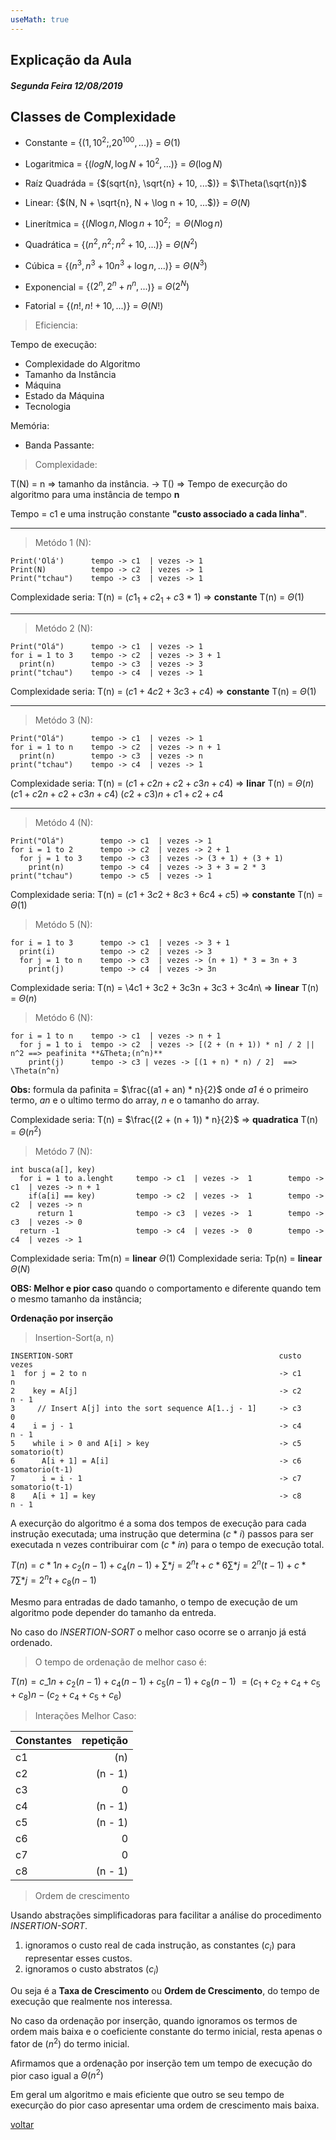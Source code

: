 ```yaml
---
useMath: true
---
```


## Explicação da Aula

##### Segunda Feira 12/08/2019

## Classes de Complexidade

- Constante = {$(1, 10^2;, 20^{100}, ...)$} = $\Theta(1)$

- Logaritmica = {$(log N, \log N + 10^2, ...$)} = $\Theta(\log N)$

- Raíz Quadráda = {$(sqrt{n}, \sqrt{n} + 10, ...$)} = $\Theta(\sqrt{n})$

- Linear: {$(N, N + \sqrt{n}, N + \log n + 10, ...$)} = $\Theta(N)$

- Linerítmica = {$(N \log n, N \log n + 10^2; = \Theta(N \log n)$

- Quadrática = {$(n^2, n^2; n^2 + 10, ...$)} = $\Theta(N^2)$

- Cúbica = {$(n^3, n^3 + 10n^3 + \log n, ...$)} = $\Theta(N^3)$

- Exponencial = {$(2^n, 2^n + n^n, ...$)} = $\Theta(2^N)$

- Fatorial = {$(n!, n! + 10, ...$)} = $\Theta(N!)$

> Eficiencia:

Tempo de execução:

- Complexidade do Algoritmo
- Tamanho da Instância
- Máquina
- Estado da Máquina
- Tecnologia

Memória:

- Banda Passante:

> Complexidade:

T(N) = n => tamanho da instância.
-> T() => Tempo de execurção do algoritmo para uma
instância de tempo **n**

Tempo = c1 e uma instrução constante **"custo associado a cada linha"**.

---

> Metódo 1 (N):

```
Print('Olá')      tempo -> c1  | vezes -> 1
Print(N)          tempo -> c2  | vezes -> 1
Print("tchau")    tempo -> c3  | vezes -> 1
```

Complexidade seria: T(n) = $(c1 _ 1 + c2 _ 1 + c3 * 1)$ => **constante** T(n) = $\Theta(1)$

---

> Metódo 2 (N):

```
Print("Olá")      tempo -> c1  | vezes -> 1
for i = 1 to 3    tempo -> c2  | vezes -> 3 + 1
  print(n)        tempo -> c3  | vezes -> 3
print("tchau")    tempo -> c4  | vezes -> 1
```

Complexidade seria: T(n) = $(c1 + 4c2 + 3c3 + c4)$ => **constante** T(n) = $\Theta(1)$

---

> Metódo 3 (N):

```
Print("Olá")      tempo -> c1  | vezes -> 1
for i = 1 to n    tempo -> c2  | vezes -> n + 1
  print(n)        tempo -> c3  | vezes -> n
print("tchau")    tempo -> c4  | vezes -> 1
```

Complexidade seria: T(n) = $(c1 + c2n + c2 + c3n + c4)$ => **linar** T(n) = $\Theta(n)$
$(c1 + c2n + c2 + c3n + c4)$
$(c2 + c3)n + c1 + c2 + c4$

---

> Metódo 4 (N):

```
Print("Olá")        tempo -> c1  | vezes -> 1
for i = 1 to 2      tempo -> c2  | vezes -> 2 + 1
  for j = 1 to 3    tempo -> c3  | vezes -> (3 + 1) + (3 + 1)
    print(n)        tempo -> c4  | vezes -> 3 + 3 = 2 * 3
print("tchau")      tempo -> c5  | vezes -> 1
```

Complexidade seria: T(n) = $(c1 + 3c2 + 8c3 + 6c4 + c5)$ => **constante** T(n) = $\Theta(1)$

> Metódo 5 (N):

```
for i = 1 to 3      tempo -> c1  | vezes -> 3 + 1
  print(i)          tempo -> c2  | vezes -> 3
  for j = 1 to n    tempo -> c3  | vezes -> (n + 1) * 3 = 3n + 3
    print(j)        tempo -> c4  | vezes -> 3n
```

Complexidade seria: T(n) = \4c1 + 3c2 + 3c3n + 3c3 + 3c4n\ => **linear** T(n) = $\Theta(n)$

> Metódo 6 (N):

```
for i = 1 to n    tempo -> c1  | vezes -> n + 1
  for j = 1 to i  tempo -> c2  | vezes -> [(2 + (n + 1)) * n] / 2 || n^2 ==> peafinita **&Theta;(n^n)**
    print(j)      tempo -> c3 | vezes -> [(1 + n) * n) / 2]  ==> \Theta(n^n)
```

**Obs:** formula da pafinita = $\frac{(a1 + an) * n}{2}$ onde _a1_ é o primeiro termo, _an_ e o ultimo termo do array, _n_ e o tamanho do array.

Complexidade seria: T(n) = $\frac{(2 + (n + 1)) * n}{2}$ => **quadratica** T(n) = $\Theta(n^2)$

> Metódo 7 (N):

```melhor caso                     pior caso
int busca(a[], key)
  for i = 1 to a.lenght     tempo -> c1  | vezes ->  1        tempo -> c1  | vezes -> n + 1
    if(a[i] == key)         tempo -> c2  | vezes ->  1        tempo -> c2  | vezes -> n
      return 1              tempo -> c3  | vezes ->  1        tempo -> c3  | vezes -> 0
  return -1                 tempo -> c4  | vezes ->  0        tempo -> c4  | vezes -> 1

```

Complexidade seria: Tm(n) = **linear** $\Theta(1)$
Complexidade seria: Tp(n) = **linear** $\Theta(N)$

**OBS: Melhor e pior caso** quando o comportamento e diferente quando tem o mesmo tamanho da instância;

**Ordenação por inserção**

> Insertion-Sort(a, n)

```algoritmo
INSERTION-SORT                                              custo         vezes
1  for j = 2 to n                                           -> c1           n
2    key = A[j]                                             -> c2         n - 1
3     // Insert A[j] into the sort sequence A[1..j - 1]     -> c3           0
4    i = j - 1                                              -> c4         n - 1
5    while i > 0 and A[i] > key                             -> c5       somatorio(t)
6      A[i + 1] = A[i]                                      -> c6       somatorio(t-1)
7      i = i - 1                                            -> c7       somatorio(t-1)
8    A[i + 1] = key                                         -> c8         n - 1

```

A execurção do algoritmo é a soma dos tempos de execução para cada instrução executada; uma instrução que determina $(c*i)$ passos para ser executada n vezes contribuirar com $(c*{in})$ para o tempo de execução total.

$T(n) = c*1n + c_2(n-1) + c_4(n - 1) + \sum*{j=2}^{n}t + c*6 \sum*{j=2}^{n}(t -1) + c*7 \sum*{j=2}^{n}t + c_8 (n - 1)$

Mesmo para entradas de dado tamanho, o tempo de execução de um algoritmo pode depender do tamanho da entreda.

No caso do _INSERTION-SORT_ o melhor caso ocorre se o arranjo já está ordenado.

> O tempo de ordenação de melhor caso é:

$T(n) = c\_{1n} + c_2(n - 1) + c_4(n - 1) + c_5(n - 1) + c_8(n - 1)$
$= (c_1 + c_2 + c_4 + c_5 + c_8) n - (c_2 + c_4 + c_5 + c_6)$

> Interações Melhor Caso:

| Constantes | repetição |
| :--------- | --------: |
| c1         |       (n) |
| c2         |   (n - 1) |
| c3         |         0 |
| c4         |   (n - 1) |
| c5         |   (n - 1) |
| c6         |         0 |
| c7         |         0 |
| c8         |   (n - 1) |

> Ordem de crescimento

Usando abstrações simplificadoras para facilitar a análise do procedimento _INSERTION-SORT_.

1. ignoramos o custo real de cada instrução, as constantes $(c_i)$ para representar esses custos.
2. ignoramos o custo abstratos $(c_i)$

Ou seja é a **Taxa de Crescimento** ou **Ordem de Crescimento**, do tempo de execução que realmente nos interessa.

No caso da ordenação por inserção, quando ignoramos os termos de ordem mais baixa e o coeficiente constante do termo inicial, resta apenas o fator de $(n^2)$ do termo inicial.

Afirmamos que a ordenação por inserção tem um tempo de execução do pior caso igual a $\Theta(n^2)$

Em geral um algoritmo e mais eficiente que outro se seu tempo de execurção do pior caso apresentar uma ordem de crescimento mais baixa.

[voltar](../../../README.md)
